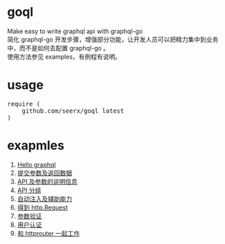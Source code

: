 # goql
Make easy to write graphql api with graphql-go<br>
简化 graphql-go 开发步骤，增强部分功能，让开发人员可以把精力集中到业务中，而不是如何去配置 graphql-go 。<br>
使用方法参见 examples，有例程有说明。

# usage
<pre>
require (
	github.com/seerx/goql latest
)
</pre>

# exapmles
<ol>
    <li><a href="https://github.com/seerx/goql/tree/master/examples/hello">Hello graphql</a></li>
    <li><a href="https://github.com/seerx/goql/tree/master/examples/submit">提交参数及返回数据</a></li>
    <li><a href="https://github.com/seerx/goql/tree/master/examples/docs">API 及参数的说明信息</a></li>
    <li><a href="https://github.com/seerx/goql/tree/master/examples/group">API 分组</a></li>
    <li><a href="https://github.com/seerx/goql/tree/master/examples/inject">自动注入及辅助能力</a></li>
    <li><a href="https://github.com/seerx/goql/tree/master/examples/http_request">得到 http.Request</a></li>
    <li><a href="https://github.com/seerx/goql/tree/master/examples/param_validate">参数验证</a></li>
    <li><a href="https://github.com/seerx/goql/tree/master/examples/auth">用户认证</a></li>
    <li><a href="https://github.com/seerx/goql/tree/master/examples/with_httprouter">和 httprouter 一起工作</a></li>
</ol>
